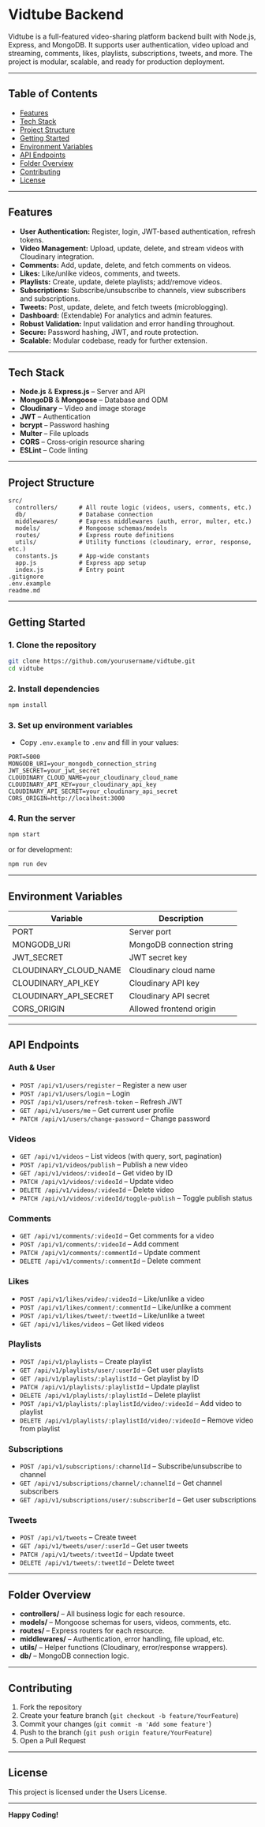 # Vidtube Backend

Vidtube is a full-featured video-sharing platform backend built with Node.js, Express, and MongoDB. It supports user authentication, video upload and streaming, comments, likes, playlists, subscriptions, tweets, and more. The project is modular, scalable, and ready for production deployment.

---

## Table of Contents

- [Features](#features)
- [Tech Stack](#tech-stack)
- [Project Structure](#project-structure)
- [Getting Started](#getting-started)
- [Environment Variables](#environment-variables)
- [API Endpoints](#api-endpoints)
- [Folder Overview](#folder-overview)
- [Contributing](#contributing)
- [License](#license)

---

## Features

- **User Authentication:** Register, login, JWT-based authentication, refresh tokens.
- **Video Management:** Upload, update, delete, and stream videos with Cloudinary integration.
- **Comments:** Add, update, delete, and fetch comments on videos.
- **Likes:** Like/unlike videos, comments, and tweets.
- **Playlists:** Create, update, delete playlists; add/remove videos.
- **Subscriptions:** Subscribe/unsubscribe to channels, view subscribers and subscriptions.
- **Tweets:** Post, update, delete, and fetch tweets (microblogging).
- **Dashboard:** (Extendable) For analytics and admin features.
- **Robust Validation:** Input validation and error handling throughout.
- **Secure:** Password hashing, JWT, and route protection.
- **Scalable:** Modular codebase, ready for further extension.

---

## Tech Stack

- **Node.js** & **Express.js** – Server and API
- **MongoDB** & **Mongoose** – Database and ODM
- **Cloudinary** – Video and image storage
- **JWT** – Authentication
- **bcrypt** – Password hashing
- **Multer** – File uploads
- **CORS** – Cross-origin resource sharing
- **ESLint** – Code linting

---

## Project Structure

```
src/
  controllers/      # All route logic (videos, users, comments, etc.)
  db/               # Database connection
  middlewares/      # Express middlewares (auth, error, multer, etc.)
  models/           # Mongoose schemas/models
  routes/           # Express route definitions
  utils/            # Utility functions (cloudinary, error, response, etc.)
  constants.js      # App-wide constants
  app.js            # Express app setup
  index.js          # Entry point
.gitignore
.env.example
readme.md
```

---

## Getting Started

### 1. Clone the repository

```sh
git clone https://github.com/yourusername/vidtube.git
cd vidtube
```

### 2. Install dependencies

```sh
npm install
```

### 3. Set up environment variables

- Copy `.env.example` to `.env` and fill in your values:

```
PORT=5000
MONGODB_URI=your_mongodb_connection_string
JWT_SECRET=your_jwt_secret
CLOUDINARY_CLOUD_NAME=your_cloudinary_cloud_name
CLOUDINARY_API_KEY=your_cloudinary_api_key
CLOUDINARY_API_SECRET=your_cloudinary_api_secret
CORS_ORIGIN=http://localhost:3000
```

### 4. Run the server

```sh
npm start
```
or for development:
```sh
npm run dev
```

---

## Environment Variables

| Variable                  | Description                        |
|---------------------------|------------------------------------|
| PORT                      | Server port                        |
| MONGODB_URI               | MongoDB connection string          |
| JWT_SECRET                | JWT secret key                     |
| CLOUDINARY_CLOUD_NAME     | Cloudinary cloud name              |
| CLOUDINARY_API_KEY        | Cloudinary API key                 |
| CLOUDINARY_API_SECRET     | Cloudinary API secret              |
| CORS_ORIGIN               | Allowed frontend origin            |

---

## API Endpoints

### **Auth & User**
- `POST /api/v1/users/register` – Register a new user
- `POST /api/v1/users/login` – Login
- `POST /api/v1/users/refresh-token` – Refresh JWT
- `GET /api/v1/users/me` – Get current user profile
- `PATCH /api/v1/users/change-password` – Change password

### **Videos**
- `GET /api/v1/videos` – List videos (with query, sort, pagination)
- `POST /api/v1/videos/publish` – Publish a new video
- `GET /api/v1/videos/:videoId` – Get video by ID
- `PATCH /api/v1/videos/:videoId` – Update video
- `DELETE /api/v1/videos/:videoId` – Delete video
- `PATCH /api/v1/videos/:videoId/toggle-publish` – Toggle publish status

### **Comments**
- `GET /api/v1/comments/:videoId` – Get comments for a video
- `POST /api/v1/comments/:videoId` – Add comment
- `PATCH /api/v1/comments/:commentId` – Update comment
- `DELETE /api/v1/comments/:commentId` – Delete comment

### **Likes**
- `POST /api/v1/likes/video/:videoId` – Like/unlike a video
- `POST /api/v1/likes/comment/:commentId` – Like/unlike a comment
- `POST /api/v1/likes/tweet/:tweetId` – Like/unlike a tweet
- `GET /api/v1/likes/videos` – Get liked videos

### **Playlists**
- `POST /api/v1/playlists` – Create playlist
- `GET /api/v1/playlists/user/:userId` – Get user playlists
- `GET /api/v1/playlists/:playlistId` – Get playlist by ID
- `PATCH /api/v1/playlists/:playlistId` – Update playlist
- `DELETE /api/v1/playlists/:playlistId` – Delete playlist
- `POST /api/v1/playlists/:playlistId/video/:videoId` – Add video to playlist
- `DELETE /api/v1/playlists/:playlistId/video/:videoId` – Remove video from playlist

### **Subscriptions**
- `POST /api/v1/subscriptions/:channelId` – Subscribe/unsubscribe to channel
- `GET /api/v1/subscriptions/channel/:channelId` – Get channel subscribers
- `GET /api/v1/subscriptions/user/:subscriberId` – Get user subscriptions

### **Tweets**
- `POST /api/v1/tweets` – Create tweet
- `GET /api/v1/tweets/user/:userId` – Get user tweets
- `PATCH /api/v1/tweets/:tweetId` – Update tweet
- `DELETE /api/v1/tweets/:tweetId` – Delete tweet

---

## Folder Overview

- **controllers/** – All business logic for each resource.
- **models/** – Mongoose schemas for users, videos, comments, etc.
- **routes/** – Express routers for each resource.
- **middlewares/** – Authentication, error handling, file upload, etc.
- **utils/** – Helper functions (Cloudinary, error/response wrappers).
- **db/** – MongoDB connection logic.

---

## Contributing

1. Fork the repository
2. Create your feature branch (`git checkout -b feature/YourFeature`)
3. Commit your changes (`git commit -m 'Add some feature'`)
4. Push to the branch (`git push origin feature/YourFeature`)
5. Open a Pull Request

---

## License

This project is licensed under the Users License.

---

**Happy Coding!**
